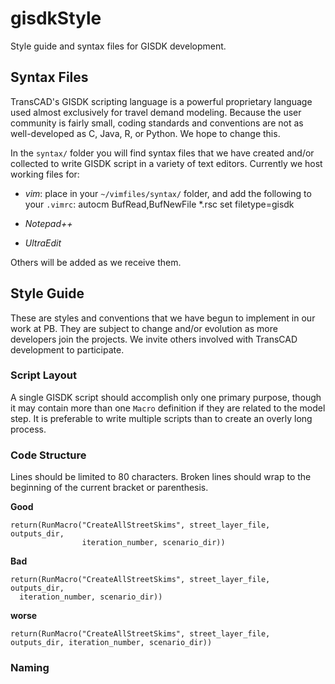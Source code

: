 gisdkStyle
==========

Style guide and syntax files for GISDK development.

## Syntax Files

TransCAD's GISDK scripting language is a powerful proprietary language used almost exclusively for travel demand modeling. Because the user community is fairly small, coding standards and conventions are not as well-developed as C, Java, R, or Python. We hope to change this. 

In the `syntax/` folder you will find syntax files that we have created and/or collected to write GISDK script in a variety of text editors. Currently we host working files for:
  
  - *vim*: place in your `~/vimfiles/syntax/` folder, and add the following to your `.vimrc`:
    autocm BufRead,BufNewFile *.rsc set filetype=gisdk

  - *Notepad++*
  - *UltraEdit*

Others will be added as we receive them.

## Style Guide 

These are styles and conventions that we have begun to implement in our work at PB. They are subject to change and/or evolution as more developers join the projects. We invite others involved with TransCAD development to participate.

### Script Layout

A single GISDK script should accomplish only one primary purpose, though it may contain more than one `Macro` definition if they are related to the model step. It is preferable to write multiple scripts than to create an overly long process.

### Code Structure

Lines should be limited to 80 characters. Broken lines should wrap to the beginning of the current bracket or parenthesis.

**Good**

    return(RunMacro("CreateAllStreetSkims", street_layer_file, outputs_dir,
                    iteration_number, scenario_dir))

**Bad**

    return(RunMacro("CreateAllStreetSkims", street_layer_file, outputs_dir,
      iteration_number, scenario_dir))

**worse**

    return(RunMacro("CreateAllStreetSkims", street_layer_file, outputs_dir, iteration_number, scenario_dir))


### Naming


